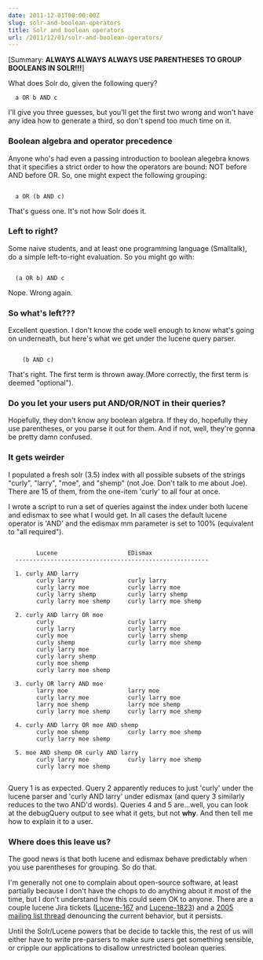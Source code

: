 ```yaml
---
date: 2011-12-01T00:00:00Z
slug: solr-and-boolean-operators
title: Solr and boolean operators
url: /2011/12/01/solr-and-boolean-operators/
---
```


[Summary: **ALWAYS ALWAYS ALWAYS USE PARENTHESES TO GROUP BOOLEANS IN SOLR!!!**]

What does Solr do, given the following query?


~~~
  a OR b AND c
~~~~


I'll give you three guesses, but you'll get the first two wrong
and won't have any idea how to generate a third, so don't spend too much time on it.

### Boolean algebra and operator precedence

Anyone who's had even a passing introduction to boolean alegebra knows that it specifies a strict order to how the operators are bound: NOT before AND before OR. So, one might expect the following grouping:


~~~

  a OR (b AND c)

~~~~


That's guess one. It's not how Solr does it.

### Left to right?

Some naive students, and at least one programming language (Smalltalk), do a simple left-to-right evaluation. So you might go with:


~~~

  (a OR b) AND c

~~~~


Nope. Wrong again.

### So what's left???

Excellent question. I don't know the code well enough to know what's going on underneath, but here's what we get under the lucene query parser.


~~~

    (b AND c)

~~~~


That's right. The first term is thrown away.(More correctly, the first term is deemed "optional").

### Do you let your users put AND/OR/NOT in their queries?

Hopefully, they don't know any boolean algebra. If they do, hopefully they use parentheses, or you parse it out for them. And if not, well, they're gonna be pretty damn confused.

### It gets weirder

I populated a fresh solr (3.5) index with all possible subsets of the strings "curly", "larry", "moe", and "shemp" (not Joe. Don't talk to me about Joe). There are 15 of them, from the one-item 'curly' to all four at once.

I wrote a script to run a set of queries against the index under both lucene and edismax to see what I would get. In all cases the default lucene operator is 'AND' and the edismax mm parameter is set to 100% (equivalent to "all required").


~~~

        Lucene                    EDismax
  -------------------------------------------------------

  1. curly AND larry
        curly larry               curly larry
        curly larry moe           curly larry moe
        curly larry shemp         curly larry shemp
        curly larry moe shemp     curly larry moe shemp

  2. curly AND larry OR moe
        curly                     curly larry
        curly larry               curly larry moe
        curly moe                 curly larry shemp
        curly shemp               curly larry moe shemp
        curly larry moe
        curly larry shemp
        curly moe shemp
        curly larry moe shemp

  3. curly OR larry AND moe
        larry moe                 larry moe
        curly larry moe           curly larry moe
        larry moe shemp           larry moe shemp
        curly larry moe shemp     curly larry moe shemp

  4. curly AND larry OR moe AND shemp
        curly moe shemp           curly larry moe shemp
        curly larry moe shemp

  5. moe AND shemp OR curly AND larry
        curly larry moe           curly larry moe shemp
        curly larry moe shemp


~~~~


Query 1 is as expected. Query 2 apparently reduces to just 'curly' under the lucene parser and 'curly AND larry' under edismax (and query 3 similarly reduces to the two AND'd words). Queries 4 and 5 are...well, you can look at the debugQuery output to see what it gets, but not **why**. And then tell me how to explain it to a user.

### Where does this leave us?

The good news is that both lucene and edismax behave predictably when you use parentheses for grouping. So do that.

I'm generally not one to complain about open-source software, at least partially because I don't have the chops to do anything about it most of the time, but I don't understand how this could seem OK to anyone. There are a couple lucene Jira tickets ([Lucene-167](https://issues.apache.org/jira/browse/LUCENE-167) and [Lucene-1823](https://issues.apache.org/jira/browse/LUCENE-1823)) and a [2005 mailing list thread](http://www.mail-archive.com/java-user@lucene.apache.org/msg00008.html) denouncing the current behavior, but it persists.

Until the Solr/Lucene powers that be decide to tackle this, the rest of us will either have to write pre-parsers to make sure users get something sensible, or cripple our applications to disallow unrestricted boolean queries.
